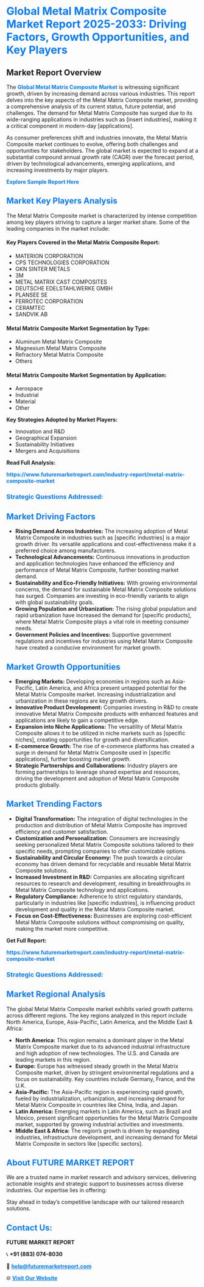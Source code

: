 <h1 style="color: #007BFF;">Global Metal Matrix Composite Market Report 2025-2033: Driving Factors, Growth Opportunities, and Key Players</h1>

<section id="overview">
<h2>Market Report Overview</h2>
<p>The <a href="https://www.futuremarketreport.com/industry-report/metal-matrix-composite-market" style="color: #007BFF; text-decoration: none;"><strong>Global Metal Matrix Composite Market</strong></a> is witnessing significant growth, driven by increasing demand across various industries. This report delves into the key aspects of the Metal Matrix Composite market, providing a comprehensive analysis of its current status, future potential, and challenges. The demand for Metal Matrix Composite has surged due to its wide-ranging applications in industries such as [insert industries], making it a critical component in modern-day [applications].</p>
<p>As consumer preferences shift and industries innovate, the Metal Matrix Composite market continues to evolve, offering both challenges and opportunities for stakeholders. The global market is expected to expand at a substantial compound annual growth rate (CAGR) over the forecast period, driven by technological advancements, emerging applications, and increasing investments by major players.</p>
</section>

<section id="overview">
<p><a href="https://www.futuremarketreport.com/request-sample/reportId=89592" style="color: #007BFF; text-decoration: none;"><strong>Explore Sample Report Here</strong></a></p>
</section>

<section id="key-players">
<h2 style="color: #007BFF;">Market Key Players Analysis</h2>
<p>The Metal Matrix Composite market is characterized by intense competition among key players striving to capture a larger market share. Some of the leading companies in the market include:</p>
<h4>Key Players Covered in the Metal Matrix Composite Report:</h4>
<ul><li>MATERION CORPORATION</li><li>CPS TECHNOLOGIES CORPORATION</li><li>GKN SINTER METALS</li><li>3M</li><li>METAL MATRIX CAST COMPOSITES</li><li>DEUTSCHE EDELSTAHLWERKE GMBH</li><li>PLANSEE SE</li><li>FERROTEC CORPORATION</li><li>CERAMTEC</li><li>SANDVIK AB</li></ul>
<h4>Metal Matrix Composite Market Segmentation by Type:</h4>
<ul><li>Aluminum Metal Matrix Composite</li><li>Magnesium Metal Matrix Composite</li><li>Refractory Metal Matrix Composite</li><li>Others</li></ul>

<h4>Metal Matrix Composite Market Segmentation by Application:</h4>
<ul><li>Aerospace</li><li>Industrial</li><li>Material</li><li>Other</li></ul>
<p><strong>Key Strategies Adopted by Market Players:</strong></p>
<ul>
<li>Innovation and R&D</li>
<li>Geographical Expansion</li>
<li>Sustainability Initiatives</li>
<li>Mergers and Acquisitions</li>
</ul>
</section>

<section>
<p><strong>Read Full Analysis: </strong></p><a href="https://www.futuremarketreport.com/industry-report/metal-matrix-composite-market" style="color: #007BFF; text-decoration: none;"><strong>https://www.futuremarketreport.com/industry-report/metal-matrix-composite-market</strong></a>
<h3 style="color: #007BFF;">Strategic Questions Addressed:</h3>
</section>

<section id="driving-factors">
<h2 style="color: #007BFF;">Market Driving Factors</h2>
<ul>
<li><strong>Rising Demand Across Industries:</strong> The increasing adoption of Metal Matrix Composite in industries such as [specific industries] is a major growth driver. Its versatile applications and cost-effectiveness make it a preferred choice among manufacturers.</li>
<li><strong>Technological Advancements:</strong> Continuous innovations in production and application technologies have enhanced the efficiency and performance of Metal Matrix Composite, further boosting market demand.</li>
<li><strong>Sustainability and Eco-Friendly Initiatives:</strong> With growing environmental concerns, the demand for sustainable Metal Matrix Composite solutions has surged. Companies are investing in eco-friendly variants to align with global sustainability goals.</li>
<li><strong>Growing Population and Urbanization:</strong> The rising global population and rapid urbanization have increased the demand for [specific products], where Metal Matrix Composite plays a vital role in meeting consumer needs.</li>
<li><strong>Government Policies and Incentives:</strong> Supportive government regulations and incentives for industries using Metal Matrix Composite have created a conducive environment for market growth.</li>
</ul>
</section>

<section id="growth-opportunities">
<h2 style="color: #007BFF;">Market Growth Opportunities</h2>
<ul>
<li><strong>Emerging Markets:</strong> Developing economies in regions such as Asia-Pacific, Latin America, and Africa present untapped potential for the Metal Matrix Composite market. Increasing industrialization and urbanization in these regions are key growth drivers.</li>
<li><strong>Innovative Product Development:</strong> Companies investing in R&D to create innovative Metal Matrix Composite products with enhanced features and applications are likely to gain a competitive edge.</li>
<li><strong>Expansion into Niche Applications:</strong> The versatility of Metal Matrix Composite allows it to be utilized in niche markets such as [specific niches], creating opportunities for growth and diversification.</li>
<li><strong>E-commerce Growth:</strong> The rise of e-commerce platforms has created a surge in demand for Metal Matrix Composite used in [specific applications], further boosting market growth.</li>
<li><strong>Strategic Partnerships and Collaborations:</strong> Industry players are forming partnerships to leverage shared expertise and resources, driving the development and adoption of Metal Matrix Composite products globally.</li>
</ul>
</section>

<section id="trending-factors">
<h2 style="color: #007BFF;">Market Trending Factors</h2>
<ul>
<li><strong>Digital Transformation:</strong> The integration of digital technologies in the production and distribution of Metal Matrix Composite has improved efficiency and customer satisfaction.</li>
<li><strong>Customization and Personalization:</strong> Consumers are increasingly seeking personalized Metal Matrix Composite solutions tailored to their specific needs, prompting companies to offer customizable options.</li>
<li><strong>Sustainability and Circular Economy:</strong> The push towards a circular economy has driven demand for recyclable and reusable Metal Matrix Composite solutions.</li>
<li><strong>Increased Investment in R&D:</strong> Companies are allocating significant resources to research and development, resulting in breakthroughs in Metal Matrix Composite technology and applications.</li>
<li><strong>Regulatory Compliance:</strong> Adherence to strict regulatory standards, particularly in industries like [specific industries], is influencing product development and quality in the Metal Matrix Composite market.</li>
<li><strong>Focus on Cost-Effectiveness:</strong> Businesses are exploring cost-efficient Metal Matrix Composite solutions without compromising on quality, making the market more competitive.</li>
</ul>
</section>

<section>
<p><strong>Get Full Report: </strong></p><a href="https://www.futuremarketreport.com/industry-report/metal-matrix-composite-market" style="color: #007BFF; text-decoration: none;"><strong>https://www.futuremarketreport.com/industry-report/metal-matrix-composite-market</strong></a>
<h3 style="color: #007BFF;">Strategic Questions Addressed:</h3>
</section>


<section id="regional-analysis">
<h2 style="color: #007BFF;">Market Regional Analysis</h2>
<p>The global Metal Matrix Composite market exhibits varied growth patterns across different regions. The key regions analyzed in this report include North America, Europe, Asia-Pacific, Latin America, and the Middle East & Africa:</p>
<ul>
<li><strong>North America:</strong> This region remains a dominant player in the Metal Matrix Composite market due to its advanced industrial infrastructure and high adoption of new technologies. The U.S. and Canada are leading markets in this region.</li>
<li><strong>Europe:</strong> Europe has witnessed steady growth in the Metal Matrix Composite market, driven by stringent environmental regulations and a focus on sustainability. Key countries include Germany, France, and the U.K.</li>
<li><strong>Asia-Pacific:</strong> The Asia-Pacific region is experiencing rapid growth, fueled by industrialization, urbanization, and increasing demand for Metal Matrix Composite in countries like China, India, and Japan.</li>
<li><strong>Latin America:</strong> Emerging markets in Latin America, such as Brazil and Mexico, present significant opportunities for the Metal Matrix Composite market, supported by growing industrial activities and investments.</li>
<li><strong>Middle East & Africa:</strong> The region’s growth is driven by expanding industries, infrastructure development, and increasing demand for Metal Matrix Composite in sectors like [specific sectors].</li>
</ul>
</section>

<footer>
<h2 style="color: #007BFF;">About FUTURE MARKET REPORT</h2>
<p>We are a trusted name in market research and advisory services, delivering actionable insights and strategic support to businesses across diverse industries. Our expertise lies in offering:</p>

<p>Stay ahead in today’s competitive landscape with our tailored research solutions.</p>

<h2 style="color: #007BFF;">Contact Us:</h2>
<p><strong>FUTURE MARKET REPORT</strong></p>
<p>📞 <strong>+91 (883) 074-8030</strong></p>
<p>📧 <strong><a href="mailto:help@futuremarketreport.com" style="color: #007BFF;">help@futuremarketreport.com</a></strong></p>
<p>🌐 <strong><a href="https://www.futuremarketreport.com/" style="color: #007BFF;">Visit Our Website</a></strong></p>
</footer>